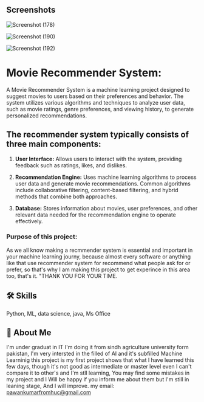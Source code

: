 
## Screenshots

![Screenshot (178)](https://github.com/pawankumar69/movie_recomender_sys/assets/162041664/2cd0b6e7-2f16-4b1a-b3d0-d1b432b9374c)

![Screenshot (190)](https://github.com/pawankumar69/movie_recomender_sys/assets/162041664/c5103774-c4fd-49a1-a54b-322acba90bea)

![Screenshot (192)](https://github.com/pawankumar69/movie_recomender_sys/assets/162041664/99e3e903-ebd1-4718-acc2-6d63e80ffaac) 
 # Movie Recommender System:

A Movie Recommender System is a machine learning project designed to suggest movies to users based on their preferences and behavior. The system utilizes various algorithms and techniques to analyze user data, such as movie ratings, genre preferences, and viewing history, to generate personalized recommendations.

## The recommender system typically consists of three main components:

1. **User Interface:** Allows users to interact with the system, providing feedback such as ratings, likes, and dislikes.

2. **Recommendation Engine:** Uses machine learning algorithms to process user data and generate movie recommendations. Common algorithms include collaborative filtering, content-based filtering, and hybrid methods that combine both approaches.

3. **Database:** Stores information about movies, user preferences, and other relevant data needed for the recommendation engine to operate effectively.

### Purpose of this project:

As we all know making a recmmender system is essential and important in your machine learning journy, because almost every software or anything like that use recommender system for recommend what people ask for or prefer, so that's why I am making this project to get experince in this area too, that's it. 
"THANK YOU FOR YOUR TIME.
## 🛠 Skills
Python, ML, data science, java, Ms Office


## 🚀 About Me
I'm under graduat in IT I'm doing it from sindh  agriculture university form pakistan,
I'm very intersted in the filled of AI and it's subfilled Machine Learninig this project is my first project shows that what I have learned this few days, though it's not good as intermediate or master level even I can't compare it to other's and I'm stll learning, You may find some mistakes in my project and I Will be happy if you inform me about them but I'm still in leaning stage, And I will improve.
my email:
pawankumarfromhuc@gmail.com


